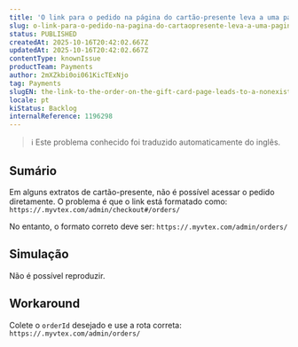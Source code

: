 ```yaml
---
title: 'O link para o pedido na página do cartão-presente leva a uma página inexistente (404)'
slug: o-link-para-o-pedido-na-pagina-do-cartaopresente-leva-a-uma-pagina-inexistente-404
status: PUBLISHED
createdAt: 2025-10-16T20:42:02.667Z
updatedAt: 2025-10-16T20:42:02.667Z
contentType: knownIssue
productTeam: Payments
author: 2mXZkbi0oi061KicTExNjo
tag: Payments
slugEN: the-link-to-the-order-on-the-gift-card-page-leads-to-a-nonexistent-page-404
locale: pt
kiStatus: Backlog
internalReference: 1196298
---
```


>ℹ️ Este problema conhecido foi traduzido automaticamente do inglês.

## Sumário


Em alguns extratos de cartão-presente, não é possível acessar o pedido diretamente. O problema é que o link está formatado como:
`https://.myvtex.com/admin/checkout#/orders/`

No entanto, o formato correto deve ser:
`https://.myvtex.com/admin/orders/`
## Simulação


Não é possível reproduzir.


## Workaround


Colete o `orderId` desejado e use a rota correta: `https://.myvtex.com/admin/orders/`



